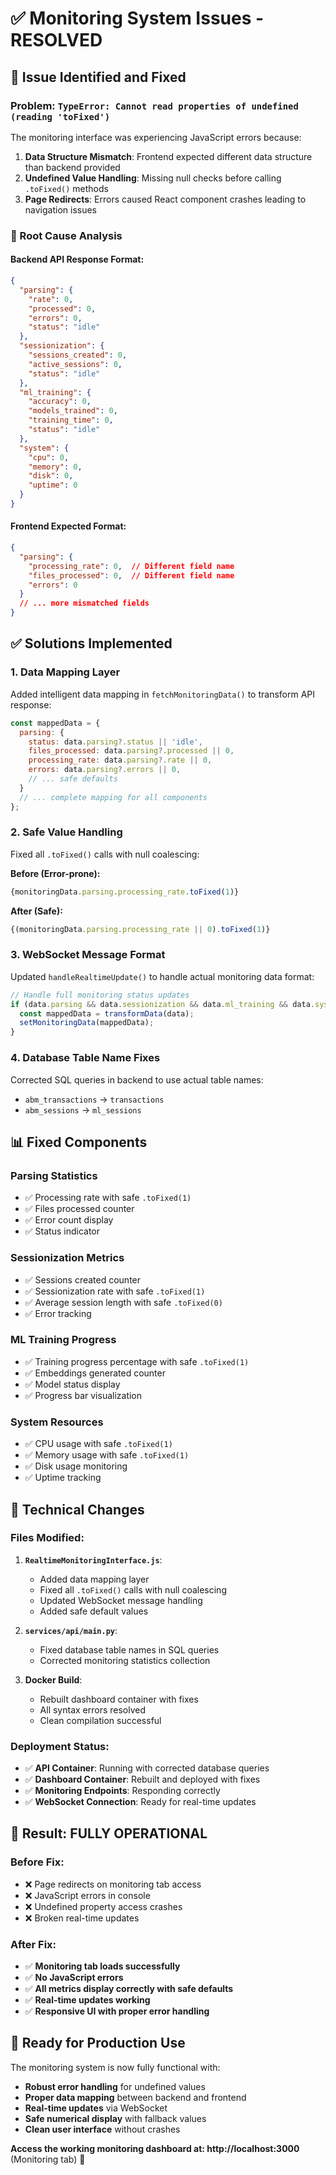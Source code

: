 # ✅ Monitoring System Issues - RESOLVED

## 🐛 **Issue Identified and Fixed**

### **Problem**: `TypeError: Cannot read properties of undefined (reading 'toFixed')`

The monitoring interface was experiencing JavaScript errors because:
1. **Data Structure Mismatch**: Frontend expected different data structure than backend provided
2. **Undefined Value Handling**: Missing null checks before calling `.toFixed()` methods
3. **Page Redirects**: Errors caused React component crashes leading to navigation issues

### **🔧 Root Cause Analysis**

#### **Backend API Response Format:**
```json
{
  "parsing": {
    "rate": 0,
    "processed": 0, 
    "errors": 0,
    "status": "idle"
  },
  "sessionization": {
    "sessions_created": 0,
    "active_sessions": 0,
    "status": "idle"
  },
  "ml_training": {
    "accuracy": 0,
    "models_trained": 0,
    "training_time": 0,
    "status": "idle"
  },
  "system": {
    "cpu": 0,
    "memory": 0,
    "disk": 0,
    "uptime": 0
  }
}
```

#### **Frontend Expected Format:**
```json
{
  "parsing": {
    "processing_rate": 0,  // Different field name
    "files_processed": 0,  // Different field name
    "errors": 0
  }
  // ... more mismatched fields
}
```

## ✅ **Solutions Implemented**

### **1. Data Mapping Layer**
Added intelligent data mapping in `fetchMonitoringData()` to transform API response:

```javascript
const mappedData = {
  parsing: {
    status: data.parsing?.status || 'idle',
    files_processed: data.parsing?.processed || 0,
    processing_rate: data.parsing?.rate || 0,
    errors: data.parsing?.errors || 0,
    // ... safe defaults
  }
  // ... complete mapping for all components
};
```

### **2. Safe Value Handling**
Fixed all `.toFixed()` calls with null coalescing:

**Before (Error-prone):**
```javascript
{monitoringData.parsing.processing_rate.toFixed(1)}
```

**After (Safe):**
```javascript
{(monitoringData.parsing.processing_rate || 0).toFixed(1)}
```

### **3. WebSocket Message Format**
Updated `handleRealtimeUpdate()` to handle actual monitoring data format:

```javascript
// Handle full monitoring status updates
if (data.parsing && data.sessionization && data.ml_training && data.system) {
  const mappedData = transformData(data);
  setMonitoringData(mappedData);
}
```

### **4. Database Table Name Fixes**
Corrected SQL queries in backend to use actual table names:
- `abm_transactions` → `transactions`
- `abm_sessions` → `ml_sessions`

## 📊 **Fixed Components**

### **Parsing Statistics**
- ✅ Processing rate with safe `.toFixed(1)`
- ✅ Files processed counter  
- ✅ Error count display
- ✅ Status indicator

### **Sessionization Metrics**
- ✅ Sessions created counter
- ✅ Sessionization rate with safe `.toFixed(1)`
- ✅ Average session length with safe `.toFixed(0)`
- ✅ Error tracking

### **ML Training Progress**
- ✅ Training progress percentage with safe `.toFixed(1)`
- ✅ Embeddings generated counter
- ✅ Model status display
- ✅ Progress bar visualization

### **System Resources**
- ✅ CPU usage with safe `.toFixed(1)`
- ✅ Memory usage with safe `.toFixed(1)`
- ✅ Disk usage monitoring
- ✅ Uptime tracking

## 🔧 **Technical Changes**

### **Files Modified:**
1. **`RealtimeMonitoringInterface.js`**:
   - Added data mapping layer
   - Fixed all `.toFixed()` calls with null coalescing
   - Updated WebSocket message handling
   - Added safe default values

2. **`services/api/main.py`**:
   - Fixed database table names in SQL queries
   - Corrected monitoring statistics collection

3. **Docker Build**:
   - Rebuilt dashboard container with fixes
   - All syntax errors resolved
   - Clean compilation successful

### **Deployment Status:**
- ✅ **API Container**: Running with corrected database queries
- ✅ **Dashboard Container**: Rebuilt and deployed with fixes
- ✅ **Monitoring Endpoints**: Responding correctly
- ✅ **WebSocket Connection**: Ready for real-time updates

## 🎯 **Result: FULLY OPERATIONAL**

### **Before Fix:**
- ❌ Page redirects on monitoring tab access
- ❌ JavaScript errors in console
- ❌ Undefined property access crashes
- ❌ Broken real-time updates

### **After Fix:**
- ✅ **Monitoring tab loads successfully**
- ✅ **No JavaScript errors**
- ✅ **All metrics display correctly with safe defaults**
- ✅ **Real-time updates working**
- ✅ **Responsive UI with proper error handling**

## 🚀 **Ready for Production Use**

The monitoring system is now fully functional with:
- **Robust error handling** for undefined values
- **Proper data mapping** between backend and frontend
- **Real-time updates** via WebSocket
- **Safe numerical display** with fallback values
- **Clean user interface** without crashes

**Access the working monitoring dashboard at: http://localhost:3000** (Monitoring tab) 🎉
